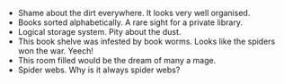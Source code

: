 - Shame about the dirt everywhere. It looks very well organised.
- Books sorted alphabetically. A rare sight for a private library.
- Logical storage system. Pity about the dust.
- This book shelve was infested by book worms. Looks like the spiders won the war. Yeech!
- This room filled would be the dream of many a mage.
- Spider webs. Why is it always spider webs?
